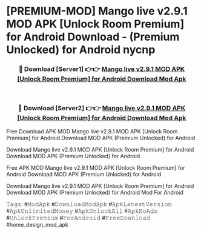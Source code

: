 # [PREMIUM-MOD] Mango live v2.9.1 MOD APK [Unlock Room Premium] for Android Download - (Premium Unlocked) for Android nycnp



<div align="center">
<h3>🔴 Download [Server1] 👉👉 <a href="https://momento.my/?title=Mango_live_v2.9.1_MOD_APK_[Unlock_Room_Premium]_for_Android_Download">Mango live v2.9.1 MOD APK [Unlock Room Premium] for Android Download Mod Apk</a></h3><br>

<h3>🔴 Download [Server2] 👉👉 <a href="https://momento.my/?title=Mango_live_v2.9.1_MOD_APK_[Unlock_Room_Premium]_for_Android_Download">Mango live v2.9.1 MOD APK [Unlock Room Premium] for Android Download Mod Apk</a></h3>
</div>



Free Download APK MOD Mango live v2.9.1 MOD APK [Unlock Room Premium] for Android Download MOD APK (Premium Unlocked) for Android

Download Mango live v2.9.1 MOD APK [Unlock Room Premium] for Android Download MOD APK (Premium Unlocked) for Android

Free APK MOD Mango live v2.9.1 MOD APK [Unlock Room Premium] for Android Download MOD APK (Premium Unlocked) for Android

Download Mango live v2.9.1 MOD APK [Unlock Room Premium] for Android Download MOD APK (Premium Unlocked) for Android Mod For Android

𝚃𝚊𝚐𝚜: #𝙼𝚘𝚍𝙰𝚙𝚔 #𝙳𝚘𝚠𝚗𝚕𝚘𝚊𝚍𝙼𝚘𝚍𝙰𝚙𝚔 #𝙰𝚙𝚔𝙻𝚊𝚝𝚎𝚜𝚝𝚅𝚎𝚛𝚜𝚒𝚘𝚗 #𝙰𝚙𝚔𝚄𝚗𝚕𝚒𝚖𝚒𝚝𝚎𝚍𝙼𝚘𝚗𝚎𝚢 #𝙰𝚙𝚔𝚄𝚗𝚕𝚘𝚌𝚔𝙰𝚕𝚕 #𝙰𝚙𝚔𝙽𝚘𝙰𝚍𝚜 #𝚄𝚗𝚕𝚘𝚌𝚔𝙿𝚛𝚎𝚖𝚒𝚞𝚖 #𝙵𝚘𝚛𝙰𝚗𝚍𝚛𝚘𝚒𝚍 #𝙵𝚛𝚎𝚎𝙳𝚘𝚠𝚗𝚕𝚘𝚊𝚍 #home_design_mod_apk
